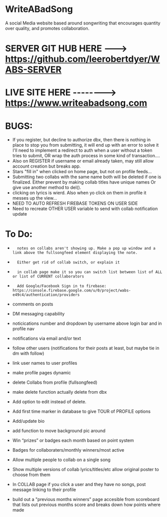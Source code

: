 # WriteABadSong
A social Media website based around songwriting that encourages quantity over quality, and promotes collaboration.


# SERVER GIT HUB HERE ---> https://github.com/leerobertdyer/WABS-SERVER
# LIVE SITE HERE --------> https://www.writeabadsong.com

 

# BUGS:
-   If you register, but decline to authorize dbx, then there is nothing in place to stop you from submitting, it will end up with an error
        to solve it I'll need to implement a redirect to auth when a user without a token tries to submit,
        OR wrap the auth process in some kind of transaction....
- Also on REGISTER if username or email already taken, may still allow account creation but breaks app.
- Stars "fill in" when clicked on home page, but not on profile feeds...
- Submitting two collabs with the same name both will be deleted if one is finalized.
                Either prevent by making collab titles have unique names
                Or give use another method to del().
- clicking on lyrics is wierd. Also when yo click on them in profile it messes up the view...
- NEED TO AUTO REFRESH FIREBASE TOKENS ON USER SIDE 
- Need to recreate OTHER USER variable to send with collab notification update

# To Do:

-       notes on collabs aren't showing up. Make a pop up window and a link above the fullsongfeed element displaying the note.
-       Either get rid of collab switch, or explain it
-       in collab page make it so you can switch list between list of ALL or list of CURRENT collaborators
-       Add Google/Facebook Sign in to firebase: https://console.firebase.google.com/u/0/project/wabs-e49c4/authentication/providers

-   comments on posts
-   DM messaging capability
-   noticications number and dropdown by username above login bar and in profile nav
-   notifications via email and/or text
-   follow other users (notifications for their posts at least, but maybe tie in dm with follow)

-   link user names to user profiles 
-   make profile pages dynamic

-   delete Collabs from profile (fullsongfeed)
-   make delete function actually delete from dbx
-   Add option to edit instead of delete.

-   Add first time marker in database to give TOUR of PROFILE options
-   Add/update bio
- add function to move background pic around

-   Win “prizes” or badges each month based on point system 
-   Badges for collaboraters/monthly winners/most active

- Allow multiple people to collab on a single song
- Show multiple versions of collab lyrics/titles/etc allow original poster to choose from them
- In COLLAB page if you click a user and they have no songs, post message linking to their profile

- build out a "previous months winners" page accesible from scoreboard that lists out previous months score and breaks down how points where made




